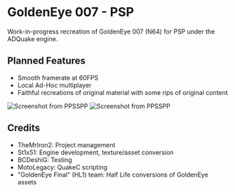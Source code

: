 # GoldenEye 007 - PSP
Work-in-progress recreation of GoldenEye 007 (N64) for PSP under the ADQuake engine.

## Planned Features

- Smooth framerate at 60FPS
- Local Ad-Hoc multiplayer
- Faithful recreations of original material with some rips of original content

![Screenshot from PPSSPP](https://cdn.discordapp.com/attachments/671252225665925132/671252783915073560/unknown.png)
![Screenshot from PPSSPP](https://cdn.discordapp.com/attachments/671252225665925132/671252699739586589/unknown.png)

## Credits

- TheMrIron2: Project management
- St1x51: Engine development, texture/asset conversion 
- BCDeshiG: Testing
- MotoLegacy: QuakeC scripting
- "GoldenEye Final" (HL1) team: Half Life conversions of GoldenEye assets
